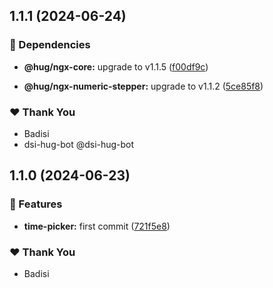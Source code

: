 ## 1.1.1 (2024-06-24)


### 🌱 Dependencies

- **@hug/ngx-core:** upgrade to v1.1.5 ([f00df9c](https://github.com/DSI-HUG/ngx-components/commit/f00df9c))

- **@hug/ngx-numeric-stepper:** upgrade to v1.1.2 ([5ce85f8](https://github.com/DSI-HUG/ngx-components/commit/5ce85f8))


### ❤️  Thank You

- Badisi
- dsi-hug-bot @dsi-hug-bot

## 1.1.0 (2024-06-23)


### 🚀 Features

- **time-picker:** first commit ([721f5e8](https://github.com/DSI-HUG/ngx-components/commit/721f5e8))


### ❤️  Thank You

- Badisi